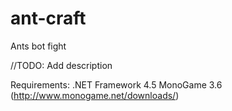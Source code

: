 # ant-craft
Ants bot fight

//TODO: Add description

Requirements:
.NET Framework 4.5
MonoGame 3.6 (http://www.monogame.net/downloads/)

